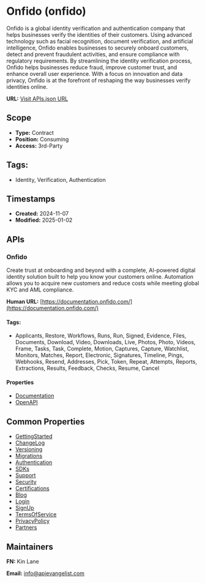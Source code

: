 # Onfido (onfido)
Onfido is a global identity verification and authentication company that helps businesses verify the identities of their customers. Using advanced technology such as facial recognition, document verification, and artificial intelligence, Onfido enables businesses to securely onboard customers, detect and prevent fraudulent activities, and ensure compliance with regulatory requirements. By streamlining the identity verification process, Onfido helps businesses reduce fraud, improve customer trust, and enhance overall user experience. With a focus on innovation and data privacy, Onfido is at the forefront of reshaping the way businesses verify identities online.

**URL:** [Visit APIs.json URL](https://raw.githubusercontent.com/api-search/onfido/refs/heads/main/apis.yml)

## Scope

- **Type:** Contract 
- **Position:** Consuming 
- **Access:** 3rd-Party 

## Tags:

 - Identity, Verification, Authentication

## Timestamps

- **Created:** 2024-11-07 
- **Modified:** 2025-01-02 

## APIs

### Onfido

Create trust at onboarding and beyond with a complete, AI-powered digital
identity solution built to help you know your customers online. 
Automation allows you to acquire new customers and reduce costs while
meeting global KYC and AML compliance.

**Human URL:** [https://documentation.onfido.com/](https://documentation.onfido.com/)


#### Tags:

 - Applicants, Restore, Workflows, Runs, Run, Signed, Evidence, Files, Documents, Download, Video, Downloads, Live, Photos, Photo, Videos, Frame, Tasks, Task, Complete, Motion, Captures, Capture, Watchlist, Monitors, Matches, Report, Electronic, Signatures, Timeline, Pings, Webhooks, Resend, Addresses, Pick, Token, Repeat, Attempts, Reports, Extractions, Results, Feedback, Checks, Resume, Cancel

#### Properties

- [Documentation](https://documentation.onfido.com/)
- [OpenAPI](properties/onfido-openapi.yml)

## Common Properties

- [GettingStarted](https://documentation.onfido.com/getting-started/)
- [ChangeLog](https://documentation.onfido.com/api/release-notes/)
- [Versioning](https://documentation.onfido.com/api/api-versioning-policy/)
- [Migrations](https://documentation.onfido.com/api/api-v2-to-v3-migration-guide/)
- [Authentication](https://documentation.onfido.com/api/api-v2-to-v3-migration-guide/#authentication)
- [SDKs](https://documentation.onfido.com/sdk/)
- [Support](https://public.support.onfido.com/s/)
- [Security](https://onfido.com/security/?_gl=1*1uco4yf*_gcl_au*NDQ1MDk5NjAuMTczNTg1NDc1OA..)
- [Certifications](https://onfido.com/company/certifications/)
- [Blog](https://onfido.com/resources-2/?category[]=6)
- [Login](https://dashboard.onfido.com/users/sign_in?_gl=1*ozb8jg*_gcl_au*NDQ1MDk5NjAuMTczNTg1NDc1OA..*_ga*NzM1NTAyODEzLjE3MzU4NTQ3NTg.*_ga_KPSB470MLM*MTczNTg1NTEzMi4xLjEuMTczNTg1NTE2NS4wLjAuMTUwNjc1NzE2Nw..)
- [SignUp](https://dashboard.onfido.com/users/sign_up?email=)
- [TermsOfService](https://onfido.com/termsofuse/)
- [PrivacyPolicy](https://onfido.com/privacy/)
- [Partners](https://onfido.com/company/partners/)

## Maintainers

**FN:** Kin Lane

**Email:** info@apievangelist.com

